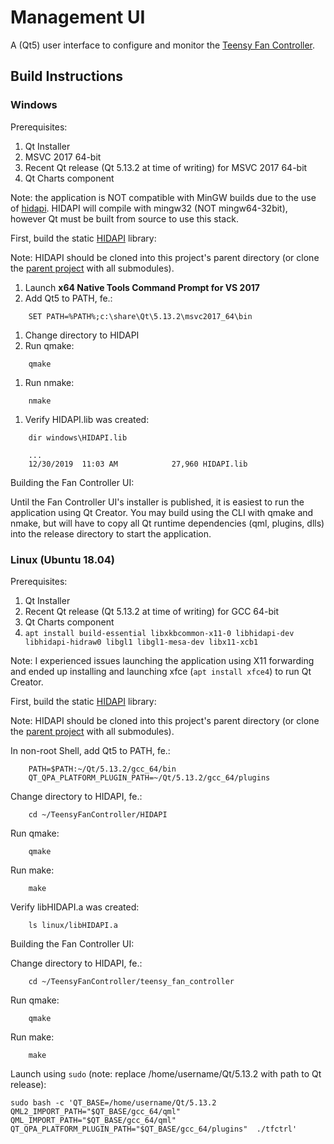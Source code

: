 # Management UI

A \(Qt5\) user interface to configure and monitor the [Teensy Fan Controller](https://github.com/mstrthealias/TeensyFanController/).

## Build Instructions

### Windows

Prerequisites:

1. Qt Installer
2. MSVC 2017 64-bit
3. Recent Qt release \(Qt 5.13.2 at time of writing\) for MSVC 2017 64-bit
4. Qt Charts component

Note: the application is NOT compatible with MinGW builds due to the use of [hidapi](https://github.com/libusb/hidapi). HIDAPI will compile with mingw32 \(NOT mingw64-32bit\), however Qt must be built from source to use this stack.

First, build the static [HIDAPI](https://github.com/mstrthealias/HIDAPI-Qt5) library:

Note: HIDAPI should be cloned into this project's parent directory \(or clone the [parent project](https://github.com/mstrthealias/TeensyFanController/) with all submodules\).

1. Launch **x64 Native Tools Command Prompt for VS 2017**
2. Add Qt5 to PATH, fe.:

```text
    SET PATH=%PATH%;c:\share\Qt\5.13.2\msvc2017_64\bin
```

1. Change directory to HIDAPI
2. Run qmake:

```text
    qmake
```

1. Run nmake:

```text
    nmake
```

1. Verify HIDAPI.lib was created:

```text
    dir windows\HIDAPI.lib

    ...
    12/30/2019  11:03 AM            27,960 HIDAPI.lib
```

Building the Fan Controller UI:

Until the Fan Controller UI's installer is published, it is easiest to run the application using Qt Creator. You may build using the CLI with qmake and nmake, but will have to copy all Qt runtime dependencies \(qml, plugins, dlls\) into the release directory to start the application.

### Linux \(Ubuntu 18.04\)

Prerequisites:

1. Qt Installer
2. Recent Qt release \(Qt 5.13.2 at time of writing\) for GCC 64-bit
3. Qt Charts component
4. `apt install build-essential libxkbcommon-x11-0 libhidapi-dev libhidapi-hidraw0 libgl1 libgl1-mesa-dev libx11-xcb1`

Note: I experienced issues launching the application using X11 forwarding and ended up installing and launching xfce \(`apt install xfce4`\) to run Qt Creator.

First, build the static [HIDAPI](https://github.com/mstrthealias/HIDAPI-Qt5) library:

Note: HIDAPI should be cloned into this project's parent directory \(or clone the [parent project](https://github.com/mstrthealias/TeensyFanController/) with all submodules\).

In non-root Shell, add Qt5 to PATH, fe.:

```text
    PATH=$PATH:~/Qt/5.13.2/gcc_64/bin
    QT_QPA_PLATFORM_PLUGIN_PATH=~/Qt/5.13.2/gcc_64/plugins
```

Change directory to HIDAPI, fe.:

```text
    cd ~/TeensyFanController/HIDAPI
```

Run qmake:

```text
    qmake
```

Run make:

```text
    make
```

Verify libHIDAPI.a was created:

```text
    ls linux/libHIDAPI.a
```

Building the Fan Controller UI:

Change directory to HIDAPI, fe.:

```text
    cd ~/TeensyFanController/teensy_fan_controller
```

Run qmake:

```text
    qmake
```

Run make:

```text
    make
```

Launch using `sudo` \(note: replace /home/username/Qt/5.13.2 with path to Qt release\):

```text
sudo bash -c 'QT_BASE=/home/username/Qt/5.13.2 QML2_IMPORT_PATH="$QT_BASE/gcc_64/qml" QML_IMPORT_PATH="$QT_BASE/gcc_64/qml" QT_QPA_PLATFORM_PLUGIN_PATH="$QT_BASE/gcc_64/plugins"  ./tfctrl'
```

